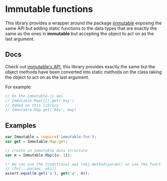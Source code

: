 
Immutable functions
===================

This library provides a wrapper around the package
[immutable](https://github.com/facebook/immutable-js) exposing the same API but
adding static functions to the data types that are exactly the same as the ones
in **immutable** but accepting the object to act on as the last argument.

Docs
----

Check out [immutable's API](https://github.com/facebook/immutable-js), this
library provides exactly the same but the object methods have been converted
into static methods on the class taking the object to act on as the last
argument.

For example:

```javascript
// On the immutable-js api
// Immutable.Map({}).get('key')
// Added on this library
// Immutable.Map.get('key', map)
```

Examples
--------

```javascript
var Immutable = require('immutable-fns');
var get = Immutable.Map.get;

// Create an immutable data structure
var m = Immutable.Map({a: 1});

// We can use the traditional api (obj.method(param)) or use the functional API
// (fn(...params, obj))
assert.equal(m.get('a'), get('a', m));
```


